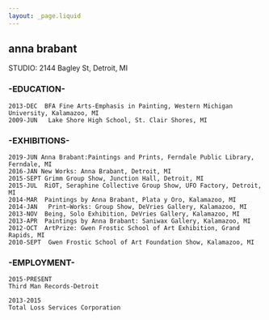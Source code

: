 ```yaml
---
layout: _page.liquid
---
```

## anna brabant

STUDIO: 2144 Bagley St,	Detroit, MI

### __-EDUCATION-__
	2013-DEC  BFA Fine Arts-Emphasis in Painting, Western Michigan University, Kalamazoo, MI 
	2009-JUN   Lake Shore High School, St. Clair Shores, MI

### __-EXHIBITIONS-__
	2019-JUN Anna Brabant:Paintings and Prints, Ferndale Public Library, Ferndale, MI
	2016-JAN New Works: Anna Brabant, Detroit, MI
	2015-SEPT Grimm Group Show, Junction Hall, Detroit, MI 
	2015-JUL  RiOT, Seraphine Collective Group Show, UFO Factory, Detroit, MI
	2014-MAR  Paintings by Anna Brabant, Plata y Oro, Kalamazoo, MI
	2014-JAN   Print—Works: Group Show, DeVries Gallery, Kalamazoo, MI
	2013-NOV  Being, Solo Exhibition, DeVries Gallery, Kalamazoo, MI
	2013-APR  Paintings by Anna Brabant: Saniwax Gallery, Kalamazoo, MI
	2012-OCT  ArtPrize: Gwen Frostic School of Art Exhibition, Grand Rapids, MI 
	2010-SEPT  Gwen Frostic School of Art Foundation Show, Kalamazoo, MI

### -EMPLOYMENT-
	2015-PRESENT
	Third Man Records-Detroit 

	2013-2015
	Total Loss Services Corporation
